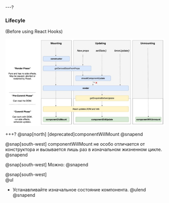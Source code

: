 ---?
### Lifecyle
(Before using React Hooks)

![TIP](template/img/lifecycle.jpg)

+++?
@snap[north]
[deprecated]componentWillMount
@snapend

@snap[south-west]
componentWillMount не особо отличается от конструктора и вызывается лишь раз в изначальном жизненном цикле.
@snapend

@snap[south-west]
Можно: 
@snapend

@snap[south-west]
<br>
@ul[](false)
- Устанавливайте изначальное состояние компонента.
@ulend
@snapend
